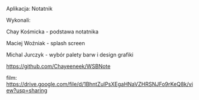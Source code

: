 Aplikacja: Notatnik

Wykonali:

Chay Kośmicka - podstawa notatnika

Maciej Woźniak - splash screen

Michal Jurczyk - wybór palety barw i design grafiki

https://github.com/Chayeeneek/WSBNote

film:
https://drive.google.com/file/d/1BhntZulPsXEgaHNaVZHRSNJFo9rKeQ8k/view?usp=sharing
